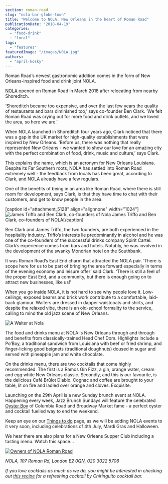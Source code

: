 ```yaml
---
section: roman-road
slug: "nola-bar-globe-town"
title: "Welcome to NOLA, New Orleans in the heart of Roman Road"
publicationDate: "2018-04-19"
categories: 
  - "food-drink"
  - "local"
tags: 
  - "features"
featuredImage: "/images/NOLA.jpg"
authors: 
  - "april-kosky"
---
```


Roman Road’s newest gastronomic addition comes in the form of New Orleans-inspired food and drink joint NOLA.

[NOLA](https://nola-group.com/) opened on Roman Road in March 2018 after relocating from nearby Shoreditch.

‘Shoreditch became too expensive, and over the last few years the quality of restaurants and bars diminished too,’ says co-founder Ben Clark. ‘We felt Roman Road was crying out for more food and drink outlets, and we loved the area, so here we are.’

When NOLA launched in Shoreditch four years ago, Clark noticed that there was a gap in the UK market for high-quality establishments that were inspired by New Orleans. ‘Before us, there was nothing that really represented New Orleans - we wanted to show our love for an amazing city with the perfect combination of food, drink, music and culture,’ says Clark.

This explains the name, which is an acronym for New Orleans Louisiana. Despite its Far Southern roots, NOLA has settled into Roman Road extremely well - the feedback from locals has been great, according to Clark, and NOLA already have a few regulars.

One of the benefits of being in an area like Roman Road, where there is still room for development, says Clark, is that they have time to chat with their customers, and get to know people in the area.

\[caption id="attachment\_5128" align="alignnone" width="1024"\]![James Triffo and Ben Clark, co-founders of Nola ](/images/Ben-James-Nola-Roman-Road-London-01-1024x683.jpg) James Triffo and Ben Clark, co-founders of NOLA\[/caption\]

Ben Clark and James Triffo, the two founders, are both experienced in the hospitality industry. Triffo’s interests lie predominantly in alcohol and he was one of the co-founders of the successful drinks company Spirit Cartel. Clark’s experience comes from bars and hotels. Notably, he was involved in the development of the swanky Mondrian hotel on the Southbank.

It was Roman Road’s East End charm that attracted the NOLA pair. ‘There is scope here for us to be part of bringing the area forward especially in terms of the evening economy and leisure offer’ said Clark. ‘There is still a feel of the proper East End, and a community, but there is enough going on to attract new businesses, like us!’

When you go inside NOLA, it is not hard to see why people love it. Low-ceilings, exposed beams and brick work contribute to a comfortable, laid-back glamour. Waiters are dressed in dapper waistcoats and shirts, and despite the relaxed vibe, there is an old-school formality to the service, calling to mind the old jazz scene of New Orleans.

![A Waiter at Nola ](/images/nola-roman-road-globe-town-07-1024x683.jpg)

The food and drinks menu at NOLA is New Orleans through and through and benefits from classically-trained Head Chef Dom. Highlights include a Po’Boy, a traditional sandwich from Louisiana with beef or fried shrimp, and finger-licking good beignets (traditional doughnuts) doused in sugar and served with pineapple jam and white chocolate.

On the drinks menu, there are two cocktails that come highly recommended. The first is a Ramos Gin Fizz, a gin, orange water, cream and egg white New Orleans classic. Secondly, and this is our favourite, is the delicious Café Brûlot Diablo. Cognac and coffee are brought to your table, lit on fire and ladled over orange and cloves. Exquisite.

Launching on the 29th April is a new Sunday brunch event at NOLA. Happening every week, Jazz Brunch Sundays will feature the celebrated [Oyster Boy](https://www.oysterboyevents.com/) of Columbia Road and Broadway Market fame - a perfect oyster and cocktail fuelled way to end the weekend.

Keep an eye on our [Things to do](https://romanroadlondon.com/whats-on) page, as we will be adding NOLA events to it very soon, including celebrations of 4th July, Mardi Gras and Halloween.

We hear there are also plans for a New Orleans Supper Club including a tasting menu. Watch this space...

[![Owners of NOLA Roman Road](/images/Nola-Roman-Road-07.jpg)](https://romanroadlondon.com/wp-content/uploads/2018/04/Nola-Roman-Road-07.jpg)

_NOLA, 107 Roman Rd, London E2 0QN, 020 3022 5706_

_If you love cocktails as much as we do, you might be interested in checking out [this recipe](https://romanroadlondon.com/chiringuitos-cocktail-recipe-chirinjito-mojito/) for a refreshing cocktail by Chiringuito cocktail bar._


